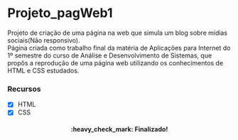 # Projeto_pagWeb1

Projeto de criação de uma página na web que simula um blog sobre mídias sociais(Não responsivo).<br>
Página criada como trabalho final da matéria de Aplicações para Internet do 1º semestre do curso de Análise e Desenvolvimento de Sistemas, que propôs a reprodução de uma página web utilizando os conhecimentos de HTML e CSS estudados.

### Recursos
- [x] HTML
- [x] CSS
<h4 align="center"> 
	:heavy_check_mark: Finalizado!
</h4>
